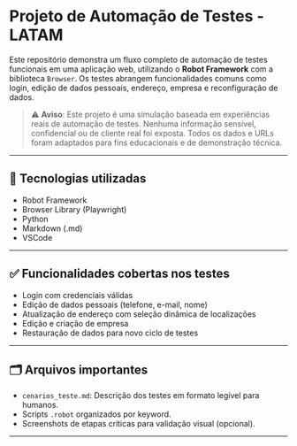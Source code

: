 # Projeto de Automação de Testes - LATAM

Este repositório demonstra um fluxo completo de automação de testes funcionais em uma aplicação web, utilizando o **Robot Framework** com a biblioteca `Browser`. Os testes abrangem funcionalidades comuns como login, edição de dados pessoais, endereço, empresa e reconfiguração de dados.

> ⚠️ **Aviso**: Este projeto é uma simulação baseada em experiências reais de automação de testes. Nenhuma informação sensível, confidencial ou de cliente real foi exposta. Todos os dados e URLs foram adaptados para fins educacionais e de demonstração técnica.

---

## 📌 Tecnologias utilizadas

- Robot Framework
- Browser Library (Playwright)
- Python
- Markdown (.md)
- VSCode

---

## ✅ Funcionalidades cobertas nos testes

- Login com credenciais válidas
- Edição de dados pessoais (telefone, e-mail, nome)
- Atualização de endereço com seleção dinâmica de localizações
- Edição e criação de empresa
- Restauração de dados para novo ciclo de testes

---

## 🗂️ Arquivos importantes

- `cenarios_teste.md`: Descrição dos testes em formato legível para humanos.
- Scripts `.robot` organizados por keyword.
- Screenshots de etapas críticas para validação visual (opcional).

---
